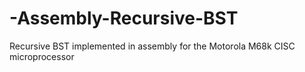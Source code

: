 # -Assembly-Recursive-BST
Recursive BST implemented in assembly for the Motorola M68k CISC microprocessor
